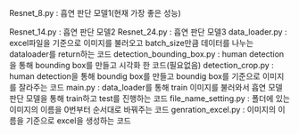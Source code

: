 Resnet_8.py : 흡연 판단 모델1(현재 가장 좋은 성능)

Resnet_14.py : 흡연 판단 모델2
Resnet_24.py : 흡연 판단 모델3
data_loader.py : excel파일을 기준으로 이미지를 불러오고 batch_size만큼 데이터를 나누는 dataloader를 return하는 코드
detection_bounding_box.py : human detection을 통해 bounding box를 만들고 시각화 한 코드(필요없음)
detection_crop.py : human detection을 통해 boundig box를 만들고 boundig box를 기준으로 이미지를 잘라주는 코드
main.py : data_loader를 통해 train 이미지를 불러와서 흡연 모델 판단 모델을 통해 train하고 test를 진행하는 코드
file_name_setting.py : 폴더에 있는 이미지의 이름을 0번부터 순서대로 바꿔주는 코드
genration_excel.py : 이미지의 이름을 기준으로 excel을 생성하는 코드

